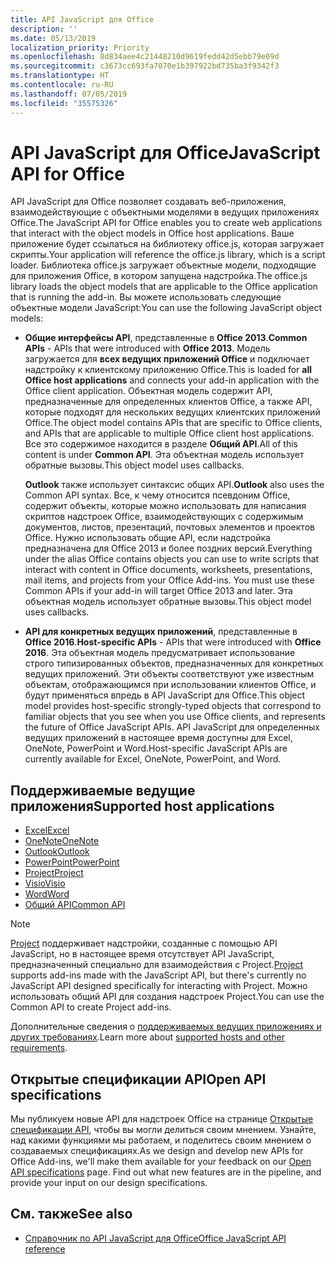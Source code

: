 ```yaml
---
title: API JavaScript для Office
description: ''
ms.date: 05/13/2019
localization_priority: Priority
ms.openlocfilehash: 8d834aee4c21448210d9619fedd42d5ebb79e09d
ms.sourcegitcommit: c3673cc693fa7070e1b397922bd735ba3f9342f3
ms.translationtype: HT
ms.contentlocale: ru-RU
ms.lasthandoff: 07/05/2019
ms.locfileid: "35575326"
---
```

# <a name="javascript-api-for-office"></a><span data-ttu-id="5453c-102">API JavaScript для Office</span><span class="sxs-lookup"><span data-stu-id="5453c-102">JavaScript API for Office</span></span>

<span data-ttu-id="5453c-103">API JavaScript для Office позволяет создавать веб-приложения, взаимодействующие с объектными моделями в ведущих приложениях Office.</span><span class="sxs-lookup"><span data-stu-id="5453c-103">The JavaScript API for Office enables you to create web applications that interact with the object models in Office host applications.</span></span> <span data-ttu-id="5453c-104">Ваше приложение будет ссылаться на библиотеку office.js, которая загружает скрипты.</span><span class="sxs-lookup"><span data-stu-id="5453c-104">Your application will reference the office.js library, which is a script loader.</span></span> <span data-ttu-id="5453c-105">Библиотека office.js загружает объектные модели, подходящие для приложения Office, в котором запущена надстройка.</span><span class="sxs-lookup"><span data-stu-id="5453c-105">The office.js library loads the object models that are applicable to the Office application that is running the add-in.</span></span> <span data-ttu-id="5453c-106">Вы можете использовать следующие объектные модели JavaScript:</span><span class="sxs-lookup"><span data-stu-id="5453c-106">You can use the following JavaScript object models:</span></span>

- <span data-ttu-id="5453c-107">**Общие интерфейсы API**, представленные в **Office 2013**.</span><span class="sxs-lookup"><span data-stu-id="5453c-107">**Common APIs** - APIs that were introduced with **Office 2013**.</span></span> <span data-ttu-id="5453c-108">Модель загружается для **всех ведущих приложений Office** и подключает надстройку к клиентскому приложению Office.</span><span class="sxs-lookup"><span data-stu-id="5453c-108">This is loaded for **all Office host applications** and connects your add-in application with the Office client application.</span></span> <span data-ttu-id="5453c-109">Объектная модель содержит API, предназначенные для определенных клиентов Office, а также API, которые подходят для нескольких ведущих клиентских приложений Office.</span><span class="sxs-lookup"><span data-stu-id="5453c-109">The object model contains APIs that are specific to Office clients, and APIs that are applicable to multiple Office client host applications.</span></span> <span data-ttu-id="5453c-110">Все это содержимое находится в разделе **Общий API**.</span><span class="sxs-lookup"><span data-stu-id="5453c-110">All of this content is under **Common API**.</span></span> <span data-ttu-id="5453c-111">Эта объектная модель использует обратные вызовы.</span><span class="sxs-lookup"><span data-stu-id="5453c-111">This object model uses callbacks.</span></span> 

  <span data-ttu-id="5453c-112">**Outlook** также использует синтаксис общих API.</span><span class="sxs-lookup"><span data-stu-id="5453c-112">**Outlook** also uses the Common API syntax.</span></span> <span data-ttu-id="5453c-113">Все, к чему относится псевдоним Office, содержит объекты, которые можно использовать для написания скриптов надстроек Office, взаимодействующих с содержимым документов, листов, презентаций, почтовых элементов и проектов Office. Нужно использовать общие API, если надстройка предназначена для Office 2013 и более поздних версий.</span><span class="sxs-lookup"><span data-stu-id="5453c-113">Everything under the alias Office contains objects you can use to write scripts that interact with content in Office documents, worksheets, presentations, mail items, and projects from your Office Add-ins. You must use these Common APIs if your add-in will target Office 2013 and later.</span></span> <span data-ttu-id="5453c-114">Эта объектная модель использует обратные вызовы.</span><span class="sxs-lookup"><span data-stu-id="5453c-114">This object model uses callbacks.</span></span>

- <span data-ttu-id="5453c-115">**API для конкретных ведущих приложений**, представленные в **Office 2016**.</span><span class="sxs-lookup"><span data-stu-id="5453c-115">**Host-specific APIs** - APIs that were introduced with **Office 2016**.</span></span> <span data-ttu-id="5453c-116">Эта объектная модель предусматривает использование строго типизированных объектов, предназначенных для конкретных ведущих приложений. Эти объекты соответствуют уже известным объектам, отображающимся при использовании клиентов Office, и будут применяться впредь в API JavaScript для Office.</span><span class="sxs-lookup"><span data-stu-id="5453c-116">This object model provides host-specific strongly-typed objects that correspond to familiar objects that you see when you use Office clients, and represents the future of Office JavaScript APIs.</span></span> <span data-ttu-id="5453c-117">API JavaScript для определенных ведущих приложений в настоящее время доступны для Excel, OneNote, PowerPoint и Word.</span><span class="sxs-lookup"><span data-stu-id="5453c-117">Host-specific JavaScript APIs are currently available for Excel, OneNote, PowerPoint, and Word.</span></span>

## <a name="supported-host-applications"></a><span data-ttu-id="5453c-118">Поддерживаемые ведущие приложения</span><span class="sxs-lookup"><span data-stu-id="5453c-118">Supported host applications</span></span>

- [<span data-ttu-id="5453c-119">Excel</span><span class="sxs-lookup"><span data-stu-id="5453c-119">Excel</span></span>](overview/excel-add-ins-reference-overview.md)
- [<span data-ttu-id="5453c-120">OneNote</span><span class="sxs-lookup"><span data-stu-id="5453c-120">OneNote</span></span>](overview/onenote-add-ins-javascript-reference.md)
- [<span data-ttu-id="5453c-121">Outlook</span><span class="sxs-lookup"><span data-stu-id="5453c-121">Outlook</span></span>](requirement-sets/outlook-api-requirement-sets.md)
- [<span data-ttu-id="5453c-122">PowerPoint</span><span class="sxs-lookup"><span data-stu-id="5453c-122">PowerPoint</span></span>](overview/powerpoint-add-ins-reference-overview.md)
- [<span data-ttu-id="5453c-123">Project</span><span class="sxs-lookup"><span data-stu-id="5453c-123">Project</span></span>](overview/project-add-ins-reference-overview.md)
- [<span data-ttu-id="5453c-124">Visio</span><span class="sxs-lookup"><span data-stu-id="5453c-124">Visio</span></span>](overview/visio-javascript-reference-overview.md)
- [<span data-ttu-id="5453c-125">Word</span><span class="sxs-lookup"><span data-stu-id="5453c-125">Word</span></span>](overview/word-add-ins-reference-overview.md)
- [<span data-ttu-id="5453c-126">Общий API</span><span class="sxs-lookup"><span data-stu-id="5453c-126">Common API</span></span>](requirement-sets/office-add-in-requirement-sets.md)

> [!NOTE] 
> <span data-ttu-id="5453c-127">[Project](overview/project-add-ins-reference-overview.md) поддерживает надстройки, созданные с помощью API JavaScript, но в настоящее время отсутствует API JavaScript, предназначенный специально для взаимодействия с Project.</span><span class="sxs-lookup"><span data-stu-id="5453c-127">[Project](overview/project-add-ins-reference-overview.md) supports add-ins made with the JavaScript API, but there's currently no JavaScript API designed specifically for interacting with Project.</span></span> <span data-ttu-id="5453c-128">Можно использовать общий API для создания надстроек Project.</span><span class="sxs-lookup"><span data-stu-id="5453c-128">You can use the Common API to create Project add-ins.</span></span>

<span data-ttu-id="5453c-129">Дополнительные сведения о [поддерживаемых ведущих приложениях и других требованиях](../concepts/requirements-for-running-office-add-ins.md).</span><span class="sxs-lookup"><span data-stu-id="5453c-129">Learn more about [supported hosts and other requirements](../concepts/requirements-for-running-office-add-ins.md).</span></span>

## <a name="open-api-specifications"></a><span data-ttu-id="5453c-130">Открытые спецификации API</span><span class="sxs-lookup"><span data-stu-id="5453c-130">Open API specifications</span></span>

<span data-ttu-id="5453c-p106">Мы публикуем новые API для надстроек Office на странице [Открытые спецификации API](openspec/openspec.md), чтобы вы могли делиться своим мнением. Узнайте, над какими функциями мы работаем, и поделитесь своим мнением о создаваемых спецификациях.</span><span class="sxs-lookup"><span data-stu-id="5453c-p106">As we design and develop new APIs for Office Add-ins, we'll make them available for your feedback on our [Open API specifications](openspec/openspec.md) page. Find out what new features are in the pipeline, and provide your input on our design specifications.</span></span>

## <a name="see-also"></a><span data-ttu-id="5453c-133">См. также</span><span class="sxs-lookup"><span data-stu-id="5453c-133">See also</span></span>

- [<span data-ttu-id="5453c-134">Справочник по API JavaScript для Office</span><span class="sxs-lookup"><span data-stu-id="5453c-134">Office JavaScript API reference</span></span>](/javascript/api/overview/office)
